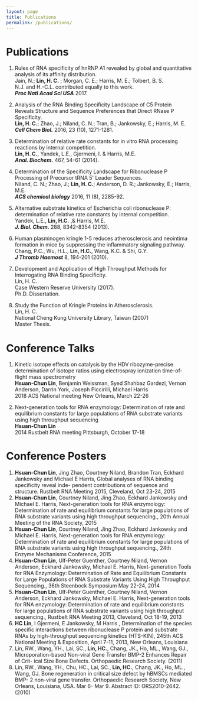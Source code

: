 ```yaml
---
layout: page
title: Publications
permalink: /publications/
---
```

# Publications
1. Rules of RNA specificity of hnRNP A1 revealed by global and quantitative analysis of its affinity distribution.<br>
Jain, N.; **Lin, H. C.** ; Morgan, C. E.; Harris, M. E.; Tolbert, B. S.<br>
N.J. and H.-C.L. contributed equally to this work.<br>
***Proc Natl Acad Sci USA***  2017. 

2. Analysis of the RNA Binding Specificity Landscape of C5 Protein Reveals Structure and Sequence Preferences that Direct RNase P Specificity.<br>
**Lin, H. C.**; Zhao, J.; Niland, C. N.; Tran, B.; Jankowsky, E.; Harris, M. E.<br>
***Cell Chem Biol.*** 2016, 23 (10), 1271-1281.

3. Determination of relative rate constants for in vitro RNA processing reactions by internal competition.<br>
   **Lin, H. C.**, Yandek, L.E., Gjermeni, I. & Harris, M.E.<br>
   ***Anal. Biochem.*** 467, 54-61 (2014).

4. Determination of the Specificity Landscape for Ribonuclease P Processing of Precursor tRNA 5' Leader Sequences.<br>
   Niland, C. N.; Zhao, J.; **Lin, H. C.**; Anderson, D. R.; Jankowsky, E.; Harris, M.E.<br>
   ***ACS chemical biology***  2016, 11 (8), 2285-92.

5. Alternative substrate kinetics of Escherichia coli ribonuclease P: determination of relative rate constants by internal competition.<br>
   Yandek, L.E., **Lin, H.C.** ,& Harris, M.E.<br>
   ***J. Biol. Chem.*** 288, 8342-8354 (2013).

6. Human plasminogen kringle 1-5 reduces atherosclerosis and neointima formation in mice by suppressing the inflammatory signaling pathway.<br>
   Chang, P.C., Wu, H.L., **Lin, H.C.**, Wang, K.C. & Shi, G.Y.<br>
   ***J Thromb Haemost*** 8, 194-201 (2010).

1. Development and Application of High Throughput Methods for Interrogating RNA Binding Specificity.\
   Lin, H. C.\
   Case Western Reserve University (2017).\
   Ph.D. Dissertation.

2. Study the Function of Kringle Proteins in Atherosclerosis.\
   Lin, H. C.\
   National Cheng Kung University Library, Taiwan (2007)\
   Master Thesis.

# Conference Talks

1. Kinetic isotope effects on catalysis by the HDV ribozyme-precise determination of isotope ratios using electrospray ionization time-of-flight mass spectrometry\
   **Hsuan-Chun Lin**, Benjamin Weissman, Syed Shahbaz Gardezi, Vernon Anderson, Darrin York, Joseph Piccirilli, Michael Harris\
   2018 ACS National meeting New Orleans, March 22-26

2. Next-generation tools for RNA enzymology: Determination of rate and equilibrium constants for large populations of RNA substrate variants using high throughput sequencing\
   **Hsuan-Chun Lin**\
   2014 Rustbelt RNA meeting Pittsburgh, October 17-18


# Conference Posters
1. **Hsuan-Chun Lin**, Jing Zhao, Courtney Niland, Brandon Tran, Eckhard Jankowsky and Michael E Harris, Global analyses of RNA binding specificity reveal inde- pendent contributions of sequence and structure. Rustbelt RNA Meeting 2015, Cleveland, Oct 23-24, 2015
2. **Hsuan-Chun Lin**, Courtney Niland, Jing Zhao, Eckhard Jankowsky and Michael E. Harris, Next-generation tools for RNA enzymology: Determination of rate and equilibrium constants for large populations of RNA substrate variants using high throughput sequencing., 20th Annual Meeting of the RNA Society, 2015
3. **Hsuan-Chun Lin**, Courtney Niland, Jing Zhao, Eckhard Jankowsky and Michael E. Harris, Next-generation tools for RNA enzymology: Determination of rate and equilibrium constants for large populations of RNA substrate variants using high throughput sequencing., 24th Enzyme Mechanisms Conference, 2015
4. **Hsuan-Chun Lin**, Ulf-Peter Guenther, Courtney Niland, Vernon Anderson, Eckhard Jankowsky, Michael E. Harris, Next-generation Tools for RNA Enzymology: Determination of Rate and Equilibrium Constants for Large Populations of RNA Substrate Variants Using High Throughput Sequencing., 36th Steenbock Symposium May 22-24, 2014
5. **Hsuan-Chun Lin**, Ulf-Peter Guenther, Courtney Niland, Vernon Anderson, Eckhard Jankowsky, Michael E. Harris, Next-generation tools for RNA enzymology: Determination of rate and equilibrium constants for large populations of RNA substrate variants using high throughput sequencing., Rustbelt RNA Meeting 2013, Cleveland, Oct 18-19, 2013
6. **HC Lin**, I Gjermeni, E Jankowsky, M Harris , Determination of the species specific interactions between ribonuclease P protein and substrate RNAs by high-throughput sequencing kinetics (HTS-KIN), 245th ACS National Meeting & Exposition, April 7-11, 2013, New Orleans, Louisiana
7. Lin, RW., Wang, YH., Lai, SC., **Lin, HC.**, Chang, JK., Ho, ML., Wang, GJ., Microporation-based Non-viral Gene Transfer BMP-2 Enhances Repair of Crit- ical Size Bone Defects. Orthopaedic Research Society. (2011)
8. Lin, RW., Wang, YH., Chu, HC., Lai, SC., **Lin, HC.**, Chang, JK., Ho, ML., Wang, GJ. Bone regeneration in critical size defect by hBMSCs mediated BMP- 2 non-viral gene transfer. Orthopaedic Research Society, New Orleans, Louisiana, USA. Mar 6- Mar 9. Abstract ID: ORS2010-2642. (2010)